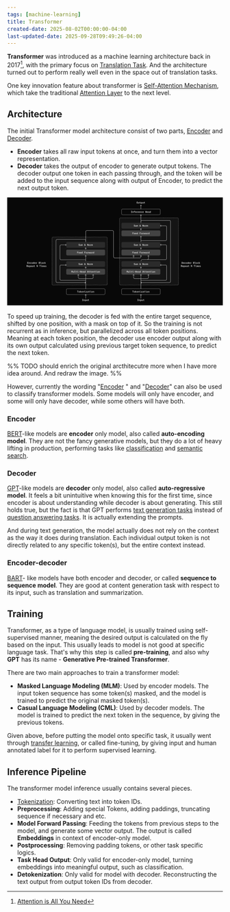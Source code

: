 ```yaml
---
tags: [machine-learning]
title: Transformer
created-date: 2025-08-02T00:00:00-04:00
last-updated-date: 2025-09-28T09:49:26-04:00
---
```


**Transformer** was introduced as a machine learning architecture back in 2017[^1], with the primary focus on [Translation Task](note/by/developer/natural_language_processing.md#Language%20Tasks). And the architecture turned out to perform really well even in the space out of translation tasks.

One key innovation feature about transformer is [Self-Attention Mechanism](note/by/developer/drafts/self_attention_mechanism.md), which take the traditional [Attention Layer](note/by/developer/recurrent_neural_network.md#Attention%20Layer) to the next level.

## Architecture

The initial Transformer model architecture consist of two parts, [Encoder](#Encoder) and [Decoder](#Decoder).

- **Encoder** takes all raw input tokens at once, and turn them into a vector representation.
- **Decoder** takes the output of encoder to generate output tokens. The decoder output one token in each passing through, and the token will be added to the input sequence along with output of Encoder, to predict the next output token.

![Transformer](Media/TransformerArchitecture.svg)

To speed up training, the decoder is fed with the entire target sequence, shifted by one position, with a mask on top of it. So the training is not recurrent as in inference, but parallelized across all token positions. Meaning at each token position, the decoder use encoder output along with its own output calculated using previous target token sequence, to predict the next token.

%% TODO should enrich the original arcthitecutre more when I have more idea around. And redraw the image. %%

However, currently the wording "[Encoder](#Encoder) " and "[Decoder](#Decoder)" can also be used to classify transformer models. Some models will only have encoder, and some will only have decoder, while some others will have both.

### Encoder

[BERT](Note/by/developer/bert.md)-like models are **encoder** only model, also called **auto-encoding model**. They are not the fancy generative models, but they do a lot of heavy lifting in production, performing tasks like [classification](note/by/developer/natural_language_processing.md#Language%20Tasks) and [semantic search](note/by/developer/natural_language_processing.md#Language%20Tasks).

### Decoder

[GPT](note/by/developer/generative_pre_trained_transformer.md)-like models are **decoder** only model, also called **auto-regressive model**. It feels a bit unintuitive when knowing this for the first time, since encoder is about understanding while decoder is about generating. This still holds true, but the fact is that GPT performs [text generation tasks](note/by/developer/natural_language_processing.md#Language%20Tasks) instead of [question answering tasks](note/by/developer/natural_language_processing.md#Language%20Tasks). It is actually extending the prompts.

And during text generation, the model actually does not rely on the context as the way it does during translation. Each individual output token is not directly related to any specific token(s), but the entire context instead.

### Encoder-decoder

[BART](note/by/developer/bart.md)- like models have both encoder and decoder, or called **sequence to sequence model**. They are good at content generation task with respect to its input, such as translation and summarization.

## Training

Transformer, as a type of language model, is usually trained using self-supervised manner, meaning the desired output is calculated on the fly based on the input. This usually leads to model is not good at specific language task. That's why this step is called **pre-training**, and also why **GPT** has its name - **Generative Pre-trained Transformer**.

There are two main approaches to train a transformer model:

- **Masked Language Modeling (MLM)**: Used by encoder models. The input token sequence has some token(s) masked, and the model is trained to predict the original masked token(s).
- **Casual Language Modeling (CML)**: Used by decoder models. The model is trained to predict the next token in the sequence, by giving the previous tokens.

Given above, before putting the model onto specific task, it usually went through [transfer learning](note/by/developer/transfer_learning.md), or called fine-tuning, by giving input and human annotated label for it to perform supervised learning.

## Inference Pipeline

The transformer model inference usually contains several pieces.

- [Tokenization](note/by/developer/tokenization.md): Converting text into token IDs.
- **Preprocessing**: Adding special Tokens, adding paddings, truncating sequence if necessary and etc.
- **Model Forward Passing**: Feeding the tokens from previous steps to the model, and generate some vector output. The output is called **Embeddings** in context of encoder-only model.
- **Postprocessing**: Removing padding tokens, or other task specific logics.
- **Task Head Output**: Only valid for encoder-only model, turning embeddings into meaningful output, such as classification.
- **Detokenization**: Only valid for model with decoder. Reconstructing the text output from output token IDs from decoder.

[^1]: [Attention is All You Need](https://arxiv.org/abs/1706.03762)
